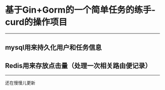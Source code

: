 # 基于Gin+Gorm的一个简单任务的练手-curd的操作项目

************************

## mysql用来持久化用户和任务信息

## Redis用来存放点击量（处理一次相关路由便记录）

***************************

还在慢慢儿更新